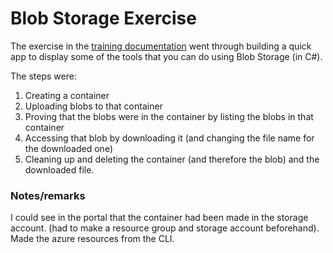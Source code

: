 # Blob Storage Exercise

The exercise in the [training documentation](https://learn.microsoft.com/en-us/training/modules/work-azure-blob-storage/4-develop-blob-storage-dotnet) went through building a quick app to display some of the tools that you can do using Blob Storage (in C#).

The steps were:

1. Creating a container
2. Uploading blobs to that container
3. Proving that the blobs were in the container by listing the blobs in that container
4. Accessing that blob by downloading it (and changing the file name for the downloaded one)
5. Cleaning up and deleting the container (and therefore the blob) and the downloaded file.

### Notes/remarks

I could see in the portal that the container had been made in the storage account. (had to make a resource group and storage account beforehand).
Made the azure resources from the CLI.
